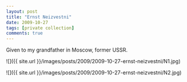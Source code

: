 ```yaml
---
layout: post
title: "Ernst Neizvestni"
date: 2009-10-27
tags: [private collection]
comments: true
---
```

Given to my grandfather in Moscow, former USSR.

![]({{ site.url }}/images/posts/2009/2009-10-27-ernst-neizvestni/N1.jpg)

![]({{ site.url }}/images/posts/2009/2009-10-27-ernst-neizvestni/N2.jpg)

